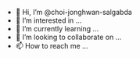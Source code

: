 - 👋 Hi, I’m @choi-jonghwan-salgabda
- 👀 I’m interested in ...
- 🌱 I’m currently learning ...
- 💞️ I’m looking to collaborate on ...
- 📫 How to reach me ...

<!---
choi-jonghwan-salgabda/choi-jonghwan-salgabda is a ✨ special ✨ repository because its `README.md` (this file) appears on your GitHub profile.
You can click the Preview link to take a look at your changes.
--->
